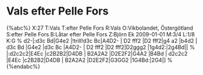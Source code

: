 # Vals efter Pelle Fors

{%abc%}
X:27
T:Vals
T:efter Pelle Fors
R:Vals
O:Vikbolandet, Östergötland
S:efter Pelle Fors
B:Låtar efter Pelle Fors
Z:Björn Ek 2009-01-01
M:3/4
L:1/8
K:G
%
d2-|:d3c Bd|G4e2   |!trill!d3c Bc|A4D2- |
D2 fff2    |D2 fff2|g4 a2        |b4d2  |
d3c Bd     |G4e2   |d3c Bc       |A4D2- |
D2 fff2    |D2 fff2|D2ggg2       |1g4d2:|2g4Bd||
%
|:d2c2c2|E4Ec  |c2B2B2|D4DB  |
B2A2A2  |D2E2F2|G4A2  |B4Bd  |
d2c2c2  |E4Ec  |c2B2B2|D4DB  |
B2A2A2  |D2E2F2|G3GG2 |1G4Bd:|2G4|]
%
{%endabc%}

